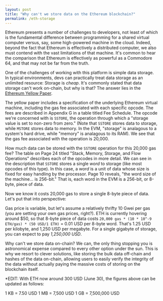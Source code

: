 ```yaml
---
layout: post
title: "Why can't we store data on the Ethereum blockchain?"
permalink: /eth-storage
---
```


Ethereum presents a number of challenges to developers, not least of which is the fundamental difference between programming for a shared virtual computer versus, say, some high-powered machine in the cloud.  Indeed, beyond the fact that Ethereum is effectively a distributed computer, we also must contend with the vast limitations of that machine.  It's common to hear the comparison that Ethereum is effectively as powerful as a Commodore 64, and that may not be far from the truth.

One of the challenges of working with this platform is simple data storage.  In typical environments, devs can practically treat data storage as an unlimited resource:  Storage is *cheap*.  It's commonly stated that data storage can't work on-chain, but why is that?  The answer lies in the [Ethereum Yellow Paper](https://ethereum.github.io/yellowpaper/paper.pdf).

The yellow paper includes a specification of the underlying Ethereum virtual machine, including the gas fee associated with each specific opcode.  The fees are described in Appendix G in a table titled Fee Schedule.  The opcode we're concerned with is `SSTORE`, the operation through which a "storage value is set to non-zero from zero."  (Note that `SSTORE` stores data to storage, while `MSTORE` stores data to memory.  In the EVM, "storage" is analagous to a system's hard drive, while "memory" is analagous to its RAM).  We see that the gas fee associated with the operation is 20,000.

How much data can be stored with the `SSTORE` operation for this 20,000 gas fee?  The table on Page 24 titled "Stack, Memory, Storage, and Flow Operations" describes each of the opcodes in more detail.  We can see in the description that `SSTORE` stores a single *word* to storage (like most opcodes of this type).  In this case, a *word* is a unit of data whose size is fixed for easy handling by the processor.  Page 10 reveals, "the word size of the machine... is 256-bit."  That is, each word in the EVM is a 256-bit, or 8-byte, piece of data.

Now we know it costs 20,000 gas to store a single 8-byte piece of data.  Let's put that into perspective:

Gas price is variable, but let's assume a relatively thrifty 10 Gwei per gas (you are setting your own gas prices, right?).  ETH is currently hovering around $50, so that 8-byte piece of data costs `20,000 gas * (10 * 10^-9 ETH/gas) * (50 USD/1 ETH)` = 0.01 USD per 8-byte word.  That's 1.25 USD per kilobyte, and 1,250 USD per megabyte.  For a single gigabyte of storage, you can expect to pay *1,250,000 USD*.

Why can't we store data on-chain?  We can, the only thing stopping you is astronomical expense compared to every other option under the sun.  This is why we resort to clever solutions, like storing the bulk data off-chain and hashes of the data on-chain, allowing users to easily verify the integrity of the data without actually paying the massive costs of storing on the blockchain itself.  

*EDIT:  With ETH now around 300 USD (June 30), the figures above can be updated as follows:

1 KB = 7.50 USD
1 MB = 7,500 USD
1 GB = 7,500,000 USD
